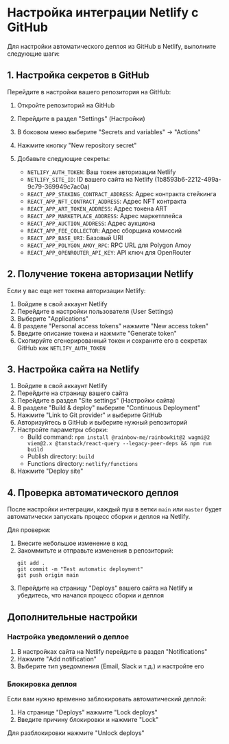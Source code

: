 # Настройка интеграции Netlify с GitHub

Для настройки автоматического деплоя из GitHub в Netlify, выполните следующие шаги:

## 1. Настройка секретов в GitHub

Перейдите в настройки вашего репозитория на GitHub:
1. Откройте репозиторий на GitHub
2. Перейдите в раздел "Settings" (Настройки)
3. В боковом меню выберите "Secrets and variables" → "Actions"
4. Нажмите кнопку "New repository secret"
5. Добавьте следующие секреты:

   - `NETLIFY_AUTH_TOKEN`: Ваш токен авторизации Netlify
   - `NETLIFY_SITE_ID`: ID вашего сайта на Netlify (1b8593b6-2212-499a-9c79-369949c7ac0a)
   - `REACT_APP_STAKING_CONTRACT_ADDRESS`: Адрес контракта стейкинга
   - `REACT_APP_NFT_CONTRACT_ADDRESS`: Адрес NFT контракта
   - `REACT_APP_ART_TOKEN_ADDRESS`: Адрес токена ART
   - `REACT_APP_MARKETPLACE_ADDRESS`: Адрес маркетплейса
   - `REACT_APP_AUCTION_ADDRESS`: Адрес аукциона
   - `REACT_APP_FEE_COLLECTOR`: Адрес сборщика комиссий
   - `REACT_APP_BASE_URI`: Базовый URI
   - `REACT_APP_POLYGON_AMOY_RPC`: RPC URL для Polygon Amoy
   - `REACT_APP_OPENROUTER_API_KEY`: API ключ для OpenRouter

## 2. Получение токена авторизации Netlify

Если у вас еще нет токена авторизации Netlify:
1. Войдите в свой аккаунт Netlify
2. Перейдите в настройки пользователя (User Settings)
3. Выберите "Applications"
4. В разделе "Personal access tokens" нажмите "New access token"
5. Введите описание токена и нажмите "Generate token"
6. Скопируйте сгенерированный токен и сохраните его в секретах GitHub как `NETLIFY_AUTH_TOKEN`

## 3. Настройка сайта на Netlify

1. Войдите в свой аккаунт Netlify
2. Перейдите на страницу вашего сайта
3. Перейдите в раздел "Site settings" (Настройки сайта)
4. В разделе "Build & deploy" выберите "Continuous Deployment"
5. Нажмите "Link to Git provider" и выберите GitHub
6. Авторизуйтесь в GitHub и выберите нужный репозиторий
7. Настройте параметры сборки:
   - Build command: `npm install @rainbow-me/rainbowkit@2 wagmi@2 viem@2.x @tanstack/react-query --legacy-peer-deps && npm run build`
   - Publish directory: `build`
   - Functions directory: `netlify/functions`
8. Нажмите "Deploy site"

## 4. Проверка автоматического деплоя

После настройки интеграции, каждый пуш в ветки `main` или `master` будет автоматически запускать процесс сборки и деплоя на Netlify.

Для проверки:
1. Внесите небольшое изменение в код
2. Закоммитьте и отправьте изменения в репозиторий:
   ```
   git add .
   git commit -m "Test automatic deployment"
   git push origin main
   ```
3. Перейдите на страницу "Deploys" вашего сайта на Netlify и убедитесь, что начался процесс сборки и деплоя

## Дополнительные настройки

### Настройка уведомлений о деплое

1. В настройках сайта на Netlify перейдите в раздел "Notifications"
2. Нажмите "Add notification"
3. Выберите тип уведомления (Email, Slack и т.д.) и настройте его

### Блокировка деплоя

Если вам нужно временно заблокировать автоматический деплой:
1. На странице "Deploys" нажмите "Lock deploys"
2. Введите причину блокировки и нажмите "Lock"

Для разблокировки нажмите "Unlock deploys"
